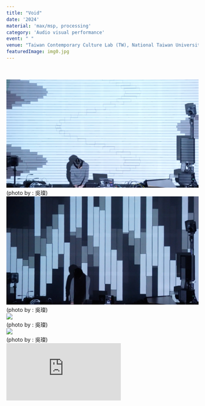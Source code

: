 ```yaml
---
title: "Void"
date: '2024'
material: 'max/msp, processing'
category: 'Audio visual performance'
event: " "
venue: "Taiwan Contemporary Culture Lab (TW), National Taiwan University of Arts (TW)"
featuredImage: img0.jpg
---
```

  <div class="box">
      <div class="dscrptn">
        <br>
      </div>
  </div>

  <div class="box">
      <div class="dscrptn">
        <br>
      </div>
  </div>

  <div class="box">
      <img class="subimg" src="./img1.jpg">
      <div class="photocredit">(photo by : 吳璨)</div>
  </div>
  <div class="box">
      <img class="subimg" src="./img2.jpg">
      <div class="photocredit">(photo by : 吳璨)</div>
  </div>
   <div class="box">
      <img class="subimg" src="./img3.jpg">
      <div class="photocredit">(photo by : 吳璨)</div>
  </div>
  <div class="box">
      <img class="subimg" src="./img4.jpg">
      <div class="photocredit">(photo by : 吳璨)</div>
  </div>


  <div class="box"></div>

  <!-- <iframe title="vimeo-player" src="https://player.vimeo.com/video/1069926808?h=06fb2c96db" frameborder="0" allowfullscreen></iframe> -->
<iframe src="https://www.youtube.com/embed/xCJbfuXtEjg?si=-XlqqOHhlQPfBDmu" title="YouTube video player" frameborder="0" allow="accelerometer; autoplay; clipboard-write; encrypted-media; gyroscope; picture-in-picture; web-share" referrerpolicy="strict-origin-when-cross-origin" allowfullscreen></iframe>

  <div class="box"></div>
